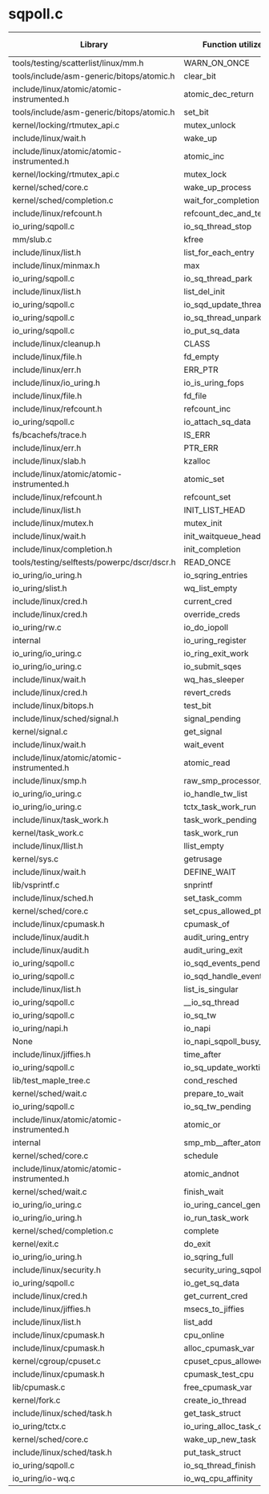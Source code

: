 # sqpoll.c

| Library | Function utilized | Time Used |
| - | - | - |
| tools/testing/scatterlist/linux/mm.h | WARN_ON_ONCE | 5 |
| tools/include/asm-generic/bitops/atomic.h | clear_bit | 2 |
| include/linux/atomic/atomic-instrumented.h | atomic_dec_return | 1 |
| tools/include/asm-generic/bitops/atomic.h | set_bit | 3 |
| kernel/locking/rtmutex_api.c | mutex_unlock | 8 |
| include/linux/wait.h | wake_up | 2 |
| include/linux/atomic/atomic-instrumented.h | atomic_inc | 1 |
| kernel/locking/rtmutex_api.c | mutex_lock | 8 |
| kernel/sched/core.c | wake_up_process | 2 |
| kernel/sched/completion.c | wait_for_completion | 1 |
| include/linux/refcount.h | refcount_dec_and_test | 1 |
| io_uring/sqpoll.c | io_sq_thread_stop | 1 |
| mm/slub.c | kfree | 1 |
| include/linux/list.h | list_for_each_entry | 6 |
| include/linux/minmax.h | max | 1 |
| io_uring/sqpoll.c | io_sq_thread_park | 3 |
| include/linux/list.h | list_del_init | 1 |
| io_uring/sqpoll.c | io_sqd_update_thread_idle | 2 |
| io_uring/sqpoll.c | io_sq_thread_unpark | 3 |
| io_uring/sqpoll.c | io_put_sq_data | 1 |
| include/linux/cleanup.h | CLASS | 2 |
| include/linux/file.h | fd_empty | 2 |
| include/linux/err.h | ERR_PTR | 5 |
| include/linux/io_uring.h | io_is_uring_fops | 2 |
| include/linux/file.h | fd_file | 1 |
| include/linux/refcount.h | refcount_inc | 1 |
| io_uring/sqpoll.c | io_attach_sq_data | 1 |
| fs/bcachefs/trace.h | IS_ERR | 3 |
| include/linux/err.h | PTR_ERR | 3 |
| include/linux/slab.h | kzalloc | 1 |
| include/linux/atomic/atomic-instrumented.h | atomic_set | 1 |
| include/linux/refcount.h | refcount_set | 1 |
| include/linux/list.h | INIT_LIST_HEAD | 1 |
| include/linux/mutex.h | mutex_init | 1 |
| include/linux/wait.h | init_waitqueue_head | 1 |
| include/linux/completion.h | init_completion | 1 |
| tools/testing/selftests/powerpc/dscr/dscr.h | READ_ONCE | 1 |
| io_uring/io_uring.h | io_sqring_entries | 2 |
| io_uring/slist.h | wq_list_empty | 4 |
| include/linux/cred.h | current_cred | 1 |
| include/linux/cred.h | override_creds | 1 |
| io_uring/rw.c | io_do_iopoll | 1 |
| internal | io_uring_register | 1 |
| io_uring/io_uring.c | io_ring_exit_work | 1 |
| io_uring/io_uring.c | io_submit_sqes | 1 |
| include/linux/wait.h | wq_has_sleeper | 1 |
| include/linux/cred.h | revert_creds | 1 |
| include/linux/bitops.h | test_bit | 2 |
| include/linux/sched/signal.h | signal_pending | 4 |
| kernel/signal.c | get_signal | 1 |
| include/linux/wait.h | wait_event | 1 |
| include/linux/atomic/atomic-instrumented.h | atomic_read | 1 |
| include/linux/smp.h | raw_smp_processor_id | 4 |
| io_uring/io_uring.c | io_handle_tw_list | 1 |
| io_uring/io_uring.c | tctx_task_work_run | 1 |
| include/linux/task_work.h | task_work_pending | 1 |
| kernel/task_work.c | task_work_run | 1 |
| include/linux/llist.h | llist_empty | 1 |
| kernel/sys.c | getrusage | 2 |
| include/linux/wait.h | DEFINE_WAIT | 2 |
| lib/vsprintf.c | snprintf | 1 |
| include/linux/sched.h | set_task_comm | 1 |
| kernel/sched/core.c | set_cpus_allowed_ptr | 2 |
| include/linux/cpumask.h | cpumask_of | 1 |
| include/linux/audit.h | audit_uring_entry | 1 |
| include/linux/audit.h | audit_uring_exit | 1 |
| io_uring/sqpoll.c | io_sqd_events_pending | 2 |
| io_uring/sqpoll.c | io_sqd_handle_event | 1 |
| include/linux/list.h | list_is_singular | 1 |
| io_uring/sqpoll.c | __io_sq_thread | 1 |
| io_uring/sqpoll.c | io_sq_tw | 2 |
| io_uring/napi.h | io_napi | 1 |
| None | io_napi_sqpoll_busy_poll | 1 |
| include/linux/jiffies.h | time_after | 1 |
| io_uring/sqpoll.c | io_sq_update_worktime | 1 |
| lib/test_maple_tree.c | cond_resched | 1 |
| kernel/sched/wait.c | prepare_to_wait | 2 |
| io_uring/sqpoll.c | io_sq_tw_pending | 1 |
| include/linux/atomic/atomic-instrumented.h | atomic_or | 2 |
| internal | smp_mb__after_atomic | 1 |
| kernel/sched/core.c | schedule | 2 |
| include/linux/atomic/atomic-instrumented.h | atomic_andnot | 1 |
| kernel/sched/wait.c | finish_wait | 2 |
| io_uring/io_uring.c | io_uring_cancel_generic | 1 |
| io_uring/io_uring.h | io_run_task_work | 1 |
| kernel/sched/completion.c | complete | 2 |
| kernel/exit.c | do_exit | 1 |
| io_uring/io_uring.h | io_sqring_full | 2 |
| include/linux/security.h | security_uring_sqpoll | 1 |
| io_uring/sqpoll.c | io_get_sq_data | 1 |
| include/linux/cred.h | get_current_cred | 1 |
| include/linux/jiffies.h | msecs_to_jiffies | 1 |
| include/linux/list.h | list_add | 1 |
| include/linux/cpumask.h | cpu_online | 1 |
| include/linux/cpumask.h | alloc_cpumask_var | 1 |
| kernel/cgroup/cpuset.c | cpuset_cpus_allowed | 1 |
| include/linux/cpumask.h | cpumask_test_cpu | 1 |
| lib/cpumask.c | free_cpumask_var | 2 |
| kernel/fork.c | create_io_thread | 1 |
| include/linux/sched/task.h | get_task_struct | 1 |
| io_uring/tctx.c | io_uring_alloc_task_context | 1 |
| kernel/sched/core.c | wake_up_new_task | 1 |
| include/linux/sched/task.h | put_task_struct | 2 |
| io_uring/sqpoll.c | io_sq_thread_finish | 1 |
| io_uring/io-wq.c | io_wq_cpu_affinity | 1 |
